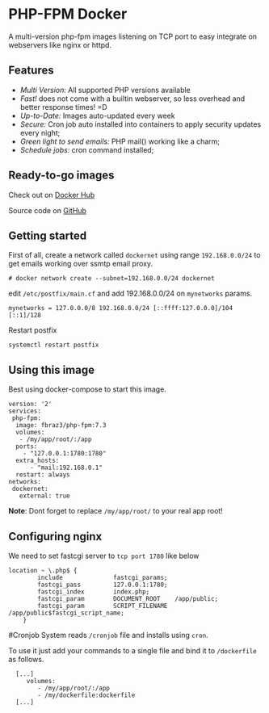 # PHP-FPM Docker

A multi-version php-fpm images listening on TCP port to easy integrate on webservers like nginx or httpd.

## Features
 - *Multi Version:* All supported PHP versions available
 - *Fast!* does not come with a builtin webserver, so less overhead and better response times! =D
 - *Up-to-Date:* Images auto-updated every week
 - *Secure:* Cron job auto installed into containers to apply security updates every night;
 - *Green light to send emails:* PHP mail() working like a charm;
 - *Schedule jobs:* cron command installed;

## Ready-to-go images
Check out on [Docker Hub](https://hub.docker.com/r/fbraz3/php-fpm/)

Source code on [GitHub](https://github.com/fbraz3/php-fpm-docker)

## Getting started

First of all, create a network called `dockernet` using range `192.168.0.0/24` to get emails working over ssmtp email proxy.
```
# docker network create --subnet=192.168.0.0/24 dockernet
```
edit `/etc/postfix/main.cf` and add 192.168.0.0/24 on `mynetworks` params.
```
mynetworks = 127.0.0.0/8 192.168.0.0/24 [::ffff:127.0.0.0]/104 [::1]/128
```
Restart postfix
```
systemctl restart postfix
```

## Using this image
Best using docker-compose to start this image.
```
version: '2'
services:
 php-fpm:
  image: fbraz3/php-fpm:7.3
  volumes:
   - /my/app/root/:/app   
  ports:
    - "127.0.0.1:1780:1780"
  extra_hosts:  
      - "mail:192.168.0.1"
  restart: always
networks:
 dockernet:
   external: true
```

**Note**: Dont forget to replace `/my/app/root/` to your real app root! 

## Configuring nginx
We need to set fastcgi server to `tcp port 1780` like below
```
location ~ \.php$ {
        include              fastcgi_params;
        fastcgi_pass         127.0.0.1:1780;
        fastcgi_index        index.php;
        fastcgi_param        DOCUMENT_ROOT    /app/public;
        fastcgi_param        SCRIPT_FILENAME  /app/public$fastcgi_script_name;
    }
```

#Cronjob
System reads `/cronjob` file and installs using `cron`.

To use it just add your commands to a single file and bind it to `/dockerfile` as follows.

```
  [...]
     volumes:
        - /my/app/root/:/app
        - /my/dockerfile:dockerfile
  [...]
```